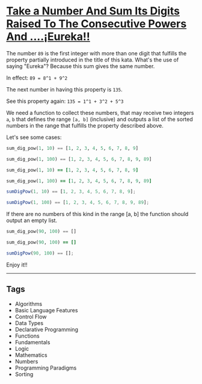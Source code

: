# [Take a Number And Sum Its Digits Raised To The Consecutive Powers And ....¡Eureka!!](https://www.codewars.com/kata/5626b561280a42ecc50000d1)

The number `89` is the first integer with more than one digit that fulfills the property partially introduced in the title of this kata.
What's the use of saying "Eureka"? Because this sum gives the same number.

In effect: `89 = 8^1 + 9^2`

The next number in having this property is `135`.

See this property again: `135 = 1^1 + 3^2 + 5^3`

We need a function to collect these numbers, that may receive two integers `a`, `b` that defines the range `[a, b]` (inclusive) and outputs a list of the sorted numbers in the range that fulfills the property described above.

Let's see some cases:

```python
sum_dig_pow(1, 10) == [1, 2, 3, 4, 5, 6, 7, 8, 9]

sum_dig_pow(1, 100) == [1, 2, 3, 4, 5, 6, 7, 8, 9, 89]
```

```ruby
sum_dig_pow(1, 10) == [1, 2, 3, 4, 5, 6, 7, 8, 9]

sum_dig_pow(1, 100) == [1, 2, 3, 4, 5, 6, 7, 8, 9, 89]
```

```javascript
sumDigPow(1, 10) == [1, 2, 3, 4, 5, 6, 7, 8, 9];

sumDigPow(1, 100) == [1, 2, 3, 4, 5, 6, 7, 8, 9, 89];
```

If there are no numbers of this kind in the range [a, b] the function should output an empty list.

```python
sum_dig_pow(90, 100) == []
```

```ruby
sum_dig_pow(90, 100) == []
```

```javascript
sumDigPow(90, 100) == [];
```

Enjoy it!!

---

## Tags

- Algorithms
- Basic Language Features
- Control Flow
- Data Types
- Declarative Programming
- Functions
- Fundamentals
- Logic
- Mathematics
- Numbers
- Programming Paradigms
- Sorting

